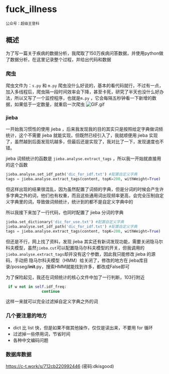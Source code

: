 # fuck_illness

`公众号：超级王登科`

## 概述

为了写一篇关于疾病的数据分析，我爬取了150万疾病问答数据，并使用python做了数据分析，在这里记录整个过程，并给出代码和数据

### 爬虫
爬虫文件为：`s.py` 和 `m.py`
爬虫没什么好说的，基本的看代码就行，不过有一点，加入多线程后，爬虫隔一段时间效率会下降，甚至卡死，研究了半天也没什么好办法，所以又写了一个监控程序，也就是`m.py` ，它会每隔五秒钟看一下新增的数据，如果低于一定数量，就重启一次爬虫
![GIF.gif](http://report.niucodata.com/GIF.gif)

### jieba
一开始我习惯性的使用 jieba ，后来我发现我的目的其实只是按照给定字典做词频统计，这个不需要 jieba 就能实现，但既然已经引入了，我就顺便用 jieba 实现了，虽然越到后面发现坑越多，但最后还是实现了，我对比了一下，发现速度也不错。

jieba 词频统计的函数是 `jieba.analyse.extract_tags` ，所以我一开始就直接用的这个函数

```python
jieba.analyse.set_idf_path('dic_for_idf.txt') #配置自定义字典
tags = jieba.analyse.extract_tags(content, topK=200, withWeight=True)
```

但这样出现的结果很混乱，因为虽然配置了词频的字典，但是分词的时候会产生许多字典之外的词，他们也有权重，而且这些通用词出现频率更高，会完全压制自定义字典里的词，导致做词频统计，统计到的都不是自定义字典中的

所以我接下来加了一行代码，也同时配置了 jieba 分词的字典

```python
jieba.set_dictionary('dic_for_use.txt') #配置自定义字典
jieba.analyse.set_idf_path('dic_for_idf.txt') #配置自定义字典
tags = jieba.analyse.extract_tags(content, topK=200, withWeight=True)
```

但还是不行，网上找了资料，发现 jieba 其实还有新词发现功能，需要关闭隐马尔科夫模型，虽然```jieba.cut```可以配置隐马尔科夫模型的开关，但我调用的```jieba.analyse.extract_tags```却并没有这个参数，因此我只能修改 jieba 的源码，手动把 隐马尔科夫模型（HMM）给关闭了，修改的地方在 jieba库目录/posseg/__init__.py，搜索HMM就能找到许多，都改成False即可

为了保险起见，我还在词频统计的核心文件中加了一行判断，103行附近
```python
 if w not in self.idf_freq:
                continue
```
这样一来就可以完全过滤掉自定义字典之外的词

### 几个要注意的地方

* dict 比 list 快，但是如果不做其他操作，仅仅是读出来，不要用 for 循环
* 过滤掉一些停用词，节省时间
* 各种中文编码问题

### 数据库数据

https://c-t.work/s/712cb220992446 (密码:dkisgood)

